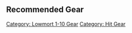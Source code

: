 ## Recommended Gear

[Category: Lowmort 1-10 Gear](Category:_Lowmort_1-10_Gear "wikilink")
[Category: Hit Gear](Category:_Hit_Gear "wikilink")
